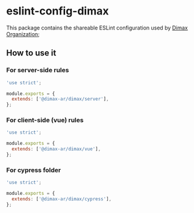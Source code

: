 # eslint-config-dimax

This package contains the shareable ESLint configuration used by [Dimax Organization](https://github.com/dimax);

## How to use it

### For server-side rules

```js
'use strict';

module.exports = {
  extends: ['@dimax-ar/dimax/server'],
};
```

### For client-side (vue) rules

```js
'use strict';

module.exports = {
  extends: ['@dimax-ar/dimax/vue'],
};
```

### For cypress folder

```js
'use strict';

module.exports = {
  extends: ['@dimax-ar/dimax/cypress'],
};
```
